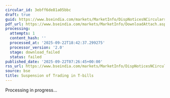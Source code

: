 ```yaml
---
circular_id: 3ebff6de81a05bbc
draft: true
guid: https://www.bseindia.com/markets/MarketInfo/DispNoticesNCirculars.aspx?Noticeid={537ABE83-15BD-4BE5-9CB3-92DD78D07822}&noticeno=20250922-4&dt=09/22/2025&icount=4&totcount=58&flag=0
pdf_url: https://www.bseindia.com/markets/MarketInfo/DownloadAttach.aspx?id=20250922-4&attachedId=
processing:
  attempts: 1
  content_hash: ''
  processed_at: '2025-09-22T18:42:37.299275'
  processor_version: '2.0'
  stage: download_failed
  status: failed
published_date: '2025-09-22T07:26:45+00:00'
rss_url: https://www.bseindia.com/markets/MarketInfo/DispNoticesNCirculars.aspx?Noticeid={537ABE83-15BD-4BE5-9CB3-92DD78D07822}&noticeno=20250922-4&dt=09/22/2025&icount=4&totcount=58&flag=0
source: bse
title: Suspension of Trading in T-bills
---
```


Processing in progress...